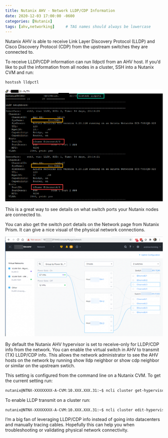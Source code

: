 ```yaml
---
title: Nutanix AHV - Network LLDP/CDP Information
date: 2020-12-03 17:00:00 -0600
categories: [Nutanix]
tags: [ahv,networking]     # TAG names should always be lowercase
---
```


Nutanix AHV is able to receive Link Layer Discovery Protocol (LLDP) and Cisco Discovery Protocol (CDP) from the upstream switches they are connected to.

To receive LLDP/CDP information can run lldpctl from an AHV host. If you’d like to pull the information from all nodes in a cluster, SSH into a Nutanix CVM and run:

```bash
hostssh lldpctl
```
![Command Output](/assets/img/2020-12-03-image01.png)

This is a great way to see details on what switch ports your Nutanix nodes are connected to.

You can also get the switch port details on the Network page from Nutanix Prism. It can give a nice visual of the physical network connections.

![Prism Network View](/assets/img/2020-12-03-image02.png)

By default the Nutanix AHV hypervisor is set to receive-only for LLDP/CDP info from the network.  You can enable the virtual switch in AHV to transmit (TX) LLDP/CDP info. This allows the network administrator to see the AHV hosts on the network by running show lldp neighbor or show cdp neighbor or similar on the upstream swtich.

This setting is configured from the command line on a Nutanix CVM. To get the current setting run:

```bash
nutanix@NTNX-XXXXXXXX-A-CVM:10.XXX.XXX.31:~$ ncli cluster get-hypervisor-lldp-config Enable LLDP: false
```

To enable LLDP transmit on a cluster run:

```bash
nutanix@NTNX-XXXXXXXX-A-CVM:10.XXX.XXX.31:~$ ncli cluster edit-hypervisor-lldp-params enable-lldp-tx=true Enable LLDP: true
```

I’m a big fan of leveraging LLDP/CDP info instead of going into datacenters and manually tracing cables. Hopefully this can help you when troubleshooting or validating physical network connectivity.